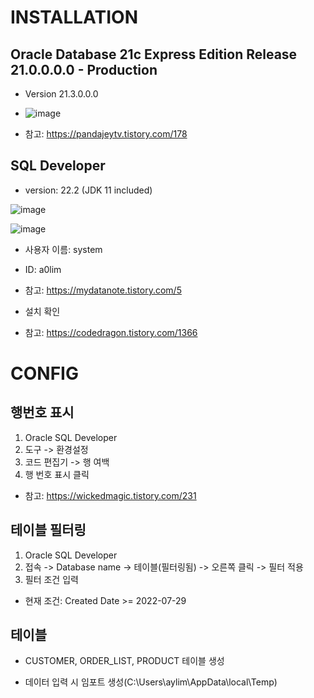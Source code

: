 # INSTALLATION
## Oracle Database 21c Express Edition Release 21.0.0.0.0 - Production
- Version 21.3.0.0.0  

- ![image](https://user-images.githubusercontent.com/104348646/181676923-d4d639fd-123a-449b-936e-fa7870ef1539.png)

- 참고: https://pandajeytv.tistory.com/178


## SQL Developer
- version: 22.2 (JDK 11 included)

![image](https://user-images.githubusercontent.com/104348646/181677412-f1e844c7-f5a5-48f5-a262-cb9dab1865e8.png)

![image](https://user-images.githubusercontent.com/104348646/181676878-418c54aa-8328-4c46-b0c5-4f3167e8bb3f.png)

- 사용자 이름: system  
- ID: a0lim  
  
- 참고: https://mydatanote.tistory.com/5


* 설치 확인
- 참고: https://codedragon.tistory.com/1366


# CONFIG
## 행번호 표시
1. Oracle SQL Developer
2. 도구 -> 환경설정
3. 코드 편집기 -> 행 여백
4. 행 번호 표시 클릭

- 참고: https://wickedmagic.tistory.com/231

## 테이블 필터링
1. Oracle SQL Developer
2. 접속 -> Database name -> 테이블(필터링됨) -> 오른쪽 클릭 -> 필터 적용
3. 필터 조건 입력
- 현재 조건: Created Date >= 2022-07-29

## 테이블
* CUSTOMER, ORDER_LIST, PRODUCT 테이블 생성
- 데이터 입력 시 임포트 생성(C:\Users\aylim\AppData\local\Temp)
